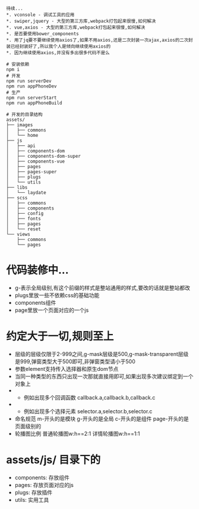 ```
待续...
*. vconsole - 调试工具的应用
*. swiper,jquery - 大型的第三方库,webpack打包起来很慢,如何解决
*. vue,axios - 大型的第三方库,webpack打包起来很慢,如何解决
*. 是否要使用bower_components
*. 用了jq要不要继续使用axios了,如果不用axios,还是二次封装一次ajax,axios的二次封装已经封装好了,所以我个人是倾向继续使用axios的
*. 因为继续使用axios,并没有多出很多代码不是么
```

```
# 安装依赖
npm i
# 开发
npm run serverDev
npm run appPhoneDev
# 生产
npm run serverStart
npm run appPhoneBuild
```

```
# 开发的目录结构
assets/
├── images
│   ├── commons
│   └── home
├── js
│   ├── api
│   ├── components-dom
│   ├── components-dom-super
│   ├── components-vue
│   ├── pages
│   ├── pages-super
│   ├── plugs
│   └── utils
├── libs
│   └── laydate
├── scss
│   ├── commons
│   ├── components
│   ├── config
│   ├── fonts
│   ├── pages
│   └── reset
└── views
    ├── commons
    └── pages
```

# 代码装修中...
* g-表示全局级别,有这个前缀的样式是整站通用的样式,要改的话就是整站都改
* plugs里放一些不依赖css的基础功能
* components组件
* page里放一个页面对应的一个js

# 约定大于一切,规则至上
* 层级的层级仅限于2-999之间,g-mask层级是500,g-mask-transparent层级是999,弹窗类型大于500即可,非弹窗类型请小于500
* 参数element支持传入选择器和原生dom节点
* 当同一种类型的东西只出现一次那就直接用即可,如果出现多次建议绑定到一个对象上
* * 例如出现多个回调函数 callback.a,callback.b,callback.c
* * 例如出现多个选择元素 selector.a,selector.b,selector.c
* 命名规范  m-开头的是模块 g-开头的是全局 c-开头的是组件  page-开头的是页面级别的
* 轮播图比例  普通轮播图w:h==2:1  详情轮播图w:h==1:1

# assets/js/ 目录下的
* components: 存放组件
* pages: 存放页面对应的js
* plugs: 存放插件
* utils: 实用工具
